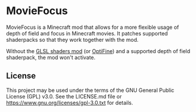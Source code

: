 MovieFocus
==========

MovieFocus is a Minecraft mod that allows for a more flexible usage of depth of field and focus in Minecraft movies. It patches supported shaderpacks so that they work together with the mod.

Without the [GLSL shaders mod](http://shadersmod.net/) (or [OptiFine](https://optifine.net/)) and a supported depth of field shaderpack, the mod won't activate.

License
-------

This project may be used under the terms of the GNU General Public License (GPL) v3.0. See the LICENSE.md file or https://www.gnu.org/licenses/gpl-3.0.txt for details.
